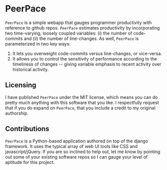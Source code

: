 # PeerPace

<code>PeerPace</code> is a simple webapp that gauges programmer productivity with reference to github repos.  <code>PeerPace</code> estimates productivity by incorporating two time-varying, loosely coupled variables:  (i) the number of code-commits and (ii) the number of line-changes.
As well, <code>PeerPace</code> is parameterized in two key ways:

1. It lets you overweight code-commits versus line-changes, or vice-versa.
1. It allows you to control the sensitivity of performance according to the timeliness of changes -- giving variable emphasis to recent activity over historical activity.

## Licensing

I have published <code>PeerPace</code> under the MIT license, which means you can do pretty much anything with this software that you like.  I respectfully request that if you do expand on <code>PeerPace</code>, that you include a credit to my original authorship.

## Contributions

<code>PeerPace</code> is a Python-based application authored on top of the django framework.  It uses the typical array of web UI tools like CSS and javascript/jQuery.  If you are so inclined to help out, let me know by pointing out some of your existing software repos so I can gauge your level of aptitude for this project.
